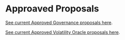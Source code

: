 # Approaved Proposals

[See current Approved Governance proposals here](/../../#governance).

[See current Approved Volatility Oracle proposals here](/../../#daoracle).